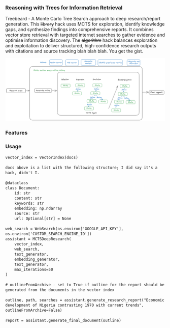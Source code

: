 ### Reasoning with Trees for Information Retrieval

Treebeard - A Monte Carlo Tree Search approach to deep research/report generation. This ~~library~~ hack uses MCTS for exploration, identify knowledge gaps, and synthesize findings into comprehensive reports. It combines vector store retrieval with targeted internet searches to gather evidence and optimise information discovery. The ~~algorithm~~ hack balances exploration and exploitation to deliver structured, high-confidence research outputs with citations and source tracking blah blah blah. You get the gist.

<img src="assets/MCTS-RAG.png">

### Features

### Usage
```
vector_index = VectorIndex(docs)

docs above is a list with the following structure; I did say it's a hack, didn't I.

@dataclass
class Document:
    id: str
    content: str
    keywords: str
    embedding: np.ndarray
    source: str
    url: Optional[str] = None

web_search = WebSearch(os.environ['GOOGLE_API_KEY'], os.environ['CUSTOM_SEARCH_ENGINE_ID'])
assistant = MCTSDeepResearch(
    vector_index, 
    web_search,
    text_generator, 
    embedding_generator,
    text_generator,
    max_iterations=50
)

# outlineFromArchive - set to True if outline for the report should be generated from the documents in the vector index

outline, path, searches = assistant.generate_research_report("Economic development of Nigeria contrasting 1970 with current trends", outlineFromArchive=False)

report = assistant.generate_final_document(outline)
```